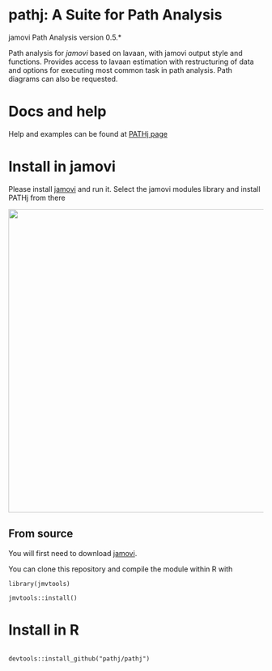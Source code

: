 # pathj: A Suite for Path Analysis

jamovi Path Analysis 
version 0.5.*

Path analysis for *jamovi* based on lavaan, with jamovi output style and functions. Provides access to lavaan
             estimation with restructuring of data and options for executing most common task in path analysis.
             Path diagrams can also be requested.

# Docs and help

Help and examples can be found at [PATHj page](https://pathj.github.io/)

# Install in jamovi

Please install [jamovi](https://www.jamovi.org/download.html) and run it. Select the jamovi modules library and install PATHj from there


<center>
<img width="600" src="https://pathj.github.io/install.png" class="img-responsive" alt="">
</center>


## From source


You will first need to download [jamovi](https://www.jamovi.org/download.html). 


You can clone this repository and compile the module within R with 

```
library(jmvtools)

jmvtools::install()

```

# Install in R

```

devtools::install_github("pathj/pathj")

```


